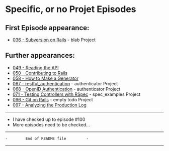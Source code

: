 # Specific, or no Projet Episodes

## First Episode appearance:

* [036 - Subversion on Rails][ep036] - blab Project

## Further appearances:

* [049 - Reading the API][ep049]
* [050 - Contributing to Rails][ep050]
* [058 - How to Make a Generator][ep058]
* [067 - restful\_authentication][ep067] - authenticator Project
* [068 - OpenID Authentication][ep068] - authenticator Project
* [071 - Testing Controllers with RSpec][ep071] - spec\_examples Project
* [096 - Git on Rails][ep096] - empty todo Project
* [097 - Analyzing the Production Log][ep097]

---

* I have checked up to episode #100
* More episodes need to be checked...

---

    -        End of README file         -

---

[ep036]: http://railscasts.com/episodes/36-subversion-on-rails "Subversion on Rails"
[ep049]: http://railscasts.com/episodes/49-reading-the-api "Reading the API"
[ep050]: http://railscasts.com/episodes/50-contributing-to-rails "Contributing to Rails"
[ep058]: http://railscasts.com/episodes/58-how-to-make-a-generator "How to Make a Generator"
[ep067]: http://railscasts.com/episodes/67-restful-authentication "restful_authentication"
[ep068]: http://railscasts.com/episodes/68-openid-authentication "OpenID Authentication"
[ep071]: http://railscasts.com/episodes/71-testing-controllers-with-rspec "Testing Controllers with RSpec"
[ep096]: http://railscasts.com/episodes/96-git-on-rails "Git on Rails"
[ep097]: http://railscasts.com/episodes/97-analyzing-the-production-log "Analyzing the Production Log"
